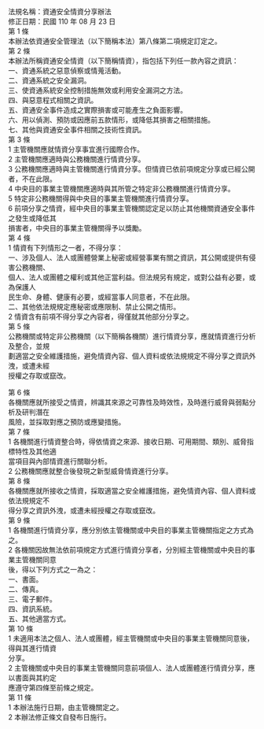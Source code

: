 法規名稱：資通安全情資分享辦法  
修正日期：民國 110 年 08 月 23 日  
第 1 條  
本辦法依資通安全管理法（以下簡稱本法）第八條第二項規定訂定之。  
第 2 條  
本辦法所稱資通安全情資（以下簡稱情資），指包括下列任一款內容之資訊：  
一、資通系統之惡意偵察或情蒐活動。  
二、資通系統之安全漏洞。  
三、使資通系統安全控制措施無效或利用安全漏洞之方法。  
四、與惡意程式相關之資訊。  
五、資通安全事件造成之實際損害或可能產生之負面影響。  
六、用以偵測、預防或因應前五款情形，或降低其損害之相關措施。  
七、其他與資通安全事件相關之技術性資訊。  
第 3 條  
1 主管機關應就情資分享事宜進行國際合作。  
2 主管機關應適時與公務機關進行情資分享。  
3 公務機關應適時與主管機關進行情資分享。但情資已依前項規定分享或已經公開者，不在此限。  
4 中央目的事業主管機關應適時與其所管之特定非公務機關進行情資分享。  
5 特定非公務機關得與中央目的事業主管機關進行情資分享。  
6 前項分享之情資，經中央目的事業主管機關認定足以防止其他機關資通安全事件之發生或降低其  
損害者，中央目的事業主管機關得予以獎勵。  
第 4 條  
1 情資有下列情形之一者，不得分享：  
一、涉及個人、法人或團體營業上秘密或經營事業有關之資訊，其公開或提供有侵害公務機關、  
個人、法人或團體之權利或其他正當利益。但法規另有規定，或對公益有必要，或為保護人  
民生命、身體、健康有必要，或經當事人同意者，不在此限。  
二、其他依法規規定應秘密或應限制、禁止公開之情形。  
2 情資含有前項不得分享之內容者，得僅就其他部分分享之。  
第 5 條  
公務機關或特定非公務機關（以下簡稱各機關）進行情資分享，應就情資進行分析及整合，並規  
劃適當之安全維護措施，避免情資內容、個人資料或依法規規定不得分享之資訊外洩，或遭未經  
授權之存取或竄改。  


第 6 條  
各機關應就所接受之情資，辨識其來源之可靠性及時效性，及時進行威脅與弱點分析及研判潛在  
風險，並採取對應之預防或應變措施。  
第 7 條  
1 各機關進行情資整合時，得依情資之來源、接收日期、可用期間、類別、威脅指標特性及其他適  
當項目與內部情資進行關聯分析。  
2 公務機關應就整合後發現之新型威脅情資進行分享。  
第 8 條  
各機關應就所接收之情資，採取適當之安全維護措施，避免情資內容、個人資料或依法規規定不  
得分享之資訊外洩，或遭未經授權之存取或竄改。  
第 9 條  
1 各機關進行情資分享，應分別依主管機關或中央目的事業主管機關指定之方式為之。  
2 各機關因故無法依前項規定方式進行情資分享者，分別經主管機關或中央目的事業主管機關同意  
後，得以下列方式之一為之：  
一、書面。  
二、傳真。  
三、電子郵件。  
四、資訊系統。  
五、其他適當方式。  
第 10 條  
1 未適用本法之個人、法人或團體，經主管機關或中央目的事業主管機關同意後，得與其進行情資  
分享。  
2 主管機關或中央目的事業主管機關同意前項個人、法人或團體進行情資分享，應以書面與其約定  
應遵守第四條至前條之規定。  
第 11 條  
1 本辦法施行日期，由主管機關定之。  
2 本辦法修正條文自發布日施行。  


